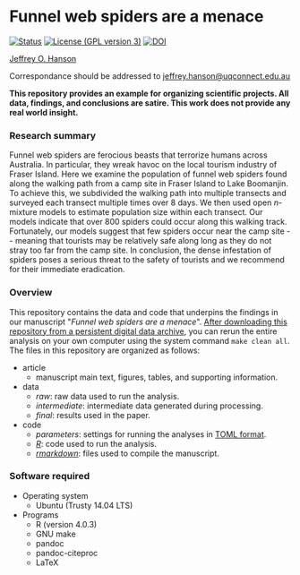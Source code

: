 # Funnel web spiders are a menace

[![Status](https://img.shields.io/badge/Status-in%20preparation-red.svg?style=flat-square)]()
[![License (GPL version 3)](https://img.shields.io/badge/License-GNU%20GPL%20version%203-brightgreen.svg?style=flat-square)](http://opensource.org/licenses/GPL-3.0)
[![DOI](https://img.shields.io/badge/DOI-10.5281/zenodo.4607130-blue.svg?style=flat-square)](https://doi.org/10.5281/zenodo.4607130)

[Jeffrey O. Hanson](http://www.jeffrey-hanson.com)

Correspondance should be addressed to [jeffrey.hanson@uqconnect.edu.au](mailto:jeffrey.hanson@uqconnect.edu.au)

**This repository provides an example for organizing scientific projects. All data, findings, and conclusions are satire. This work does not provide any real world insight.**

### Research summary

Funnel web spiders are ferocious beasts that terrorize humans across Australia. In particular, they wreak havoc on the local tourism industry of Fraser Island. Here we examine the population of funnel web spiders found along the walking path from a camp site in Fraser Island to Lake Boomanjin. To achieve this, we subdivided the walking path into multiple transects and surveyed each transect multiple times over 8 days. We then used open _n_-mixture models to estimate population size within each transect. Our models indicate that over 800 spiders could occur along this walking track. Fortunately, our models suggest that few spiders occur near the camp site -- meaning that tourists may be relatively safe along long as they do not stray too far from the camp site. In conclusion, the dense infestation of spiders poses a serious threat to the safety of tourists and we recommend for their immediate eradication.

### Overview

This repository contains the data and code that underpins the findings in our manuscript "_Funnel web spiders are a menace_". [After downloading this repository from a persistent digital data archive](https://dx.doi.org/10.5281/TODO), you can rerun the entire analysis on your own computer using the system command `make clean all`. The files in this repository are organized as follows:
* article
  + manuscript main text, figures, tables, and supporting information.
* data
  + _raw_: raw data used to run the analysis.
  + _intermediate_: intermediate data generated during processing.
  + _final_: results used in the paper.
* code
  + _parameters_: settings for running the analyses in [TOML format](https://github.com/toml-lang/toml).
  + [_R_](www.r-project.org): code used to run the analysis.
  + [_rmarkdown_](wwww.rmarkdown.rstudio.com): files used to compile the manuscript.

### Software required

* Operating system
	+ Ubuntu (Trusty 14.04 LTS)
* Programs
	+ R (version 4.0.3)
	+ GNU make
	+ pandoc
	+ pandoc-citeproc
	+ LaTeX
